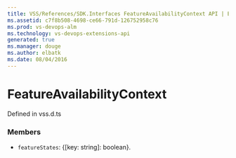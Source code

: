 ```yaml
---
title: VSS/References/SDK.Interfaces FeatureAvailabilityContext API | Extensions for Visual Studio Team Services
ms.assetid: c7f8b508-4698-ce66-791d-126752958c76
ms.prod: vs-devops-alm
ms.technology: vs-devops-extensions-api
generated: true
ms.manager: douge
ms.author: elbatk
ms.date: 08/04/2016
---
```


# FeatureAvailabilityContext

Defined in vss.d.ts



### Members

* `featureStates`: {[key: string]: boolean}. 

